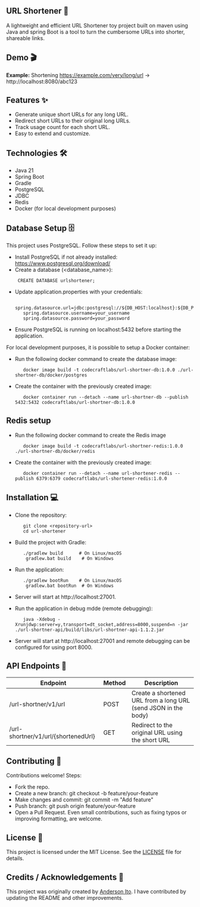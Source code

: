 ## URL Shortener 🚀
A lightweight and efficient URL Shortener toy project built on maven using Java and spring Boot is a tool to turn the cumbersome URLs into shorter, shareable links.

## Demo 🎬
 **Example:** 
   Shortening https://example.com/very/long/url → http://localhost:8080/abc123

## Features ✨

- Generate unique short URLs for any long URL.
- Redirect short URLs to their original long URLs.
- Track usage count for each short URL.
- Easy to extend and customize.

## Technologies 🛠️

- Java 21
- Spring Boot
- Gradle
- PostgreSQL
- JDBC
- Redis
- Docker (for local development purposes)

## Database Setup 🗄️

This project uses PostgreSQL. Follow these steps to set it up:

- Install PostgreSQL if not already installed: https://www.postgresql.org/download/
- Create a database (<database_name>):
    ```
     CREATE DATABASE urlshortener;
    ```
- Update application.properties with your credentials:
   ```
      spring.datasource.url=jdbc:postgresql://${DB_HOST:localhost}:${DB_PORT:5432}/${DB_NAME:urlshortner}
      spring.datasource.username=your_username
      spring.datasource.password=your_password
  ```
- Ensure PostgreSQL is running on localhost:5432 before starting the application.

For local development purposes, it is possible to setup a Docker container:

- Run the following docker command to create the database image:
  ```
     docker image build -t codecraftlabs/url-shortner-db:1.0.0 ./url-shortner-db/docker/postgres
  ```

- Create the container with the previously created image:
  ```
     docker container run --detach --name url-shortner-db --publish 5432:5432 codecraftlabs/url-shortner-db:1.0.0
  ```  

## Redis setup

- Run the following docker command to create the Redis image
  ```
     docker image build -t codecraftlabs/url-shortner-redis:1.0.0 ./url-shortner-db/docker/redis
  ```

- Create the container with the previously created image:
  ```
     docker container run --detach --name url-shortener-redis --publish 6379:6379 codecraftlabs/url-shortener-redis:1.0.0
  ```


## Installation 💻

- Clone the repository:
   ```
      git clone <repository-url>
      cd url-shortener
   ```
- Build the project with Gradle:
  ```
     ./gradlew build      # On Linux/macOS
      gradlew.bat build    # On Windows
  ```
- Run the application:
   ```
      ./gradlew bootRun    # On Linux/macOS
       gradlew.bat bootRun  # On Windows
   ```
- Server will start at http://localhost:27001.

- Run the application in debug mdde (remote debugging):
   ```
      java -Xdebug -Xrunjdwp:server=y,transport=dt_socket,address=8000,suspend=n -jar ./url-shortner-api/build/libs/url-shortner-api-1.1.2.jar
   ```
- Server will start at http://localhost:27001 and remote debugging can be configured for using port 8000.


## API Endpoints 🧭

| Endpoint	                             | Method	 | Description                                                    |
|---------------------------------------|---------|----------------------------------------------------------------|
| /url-shortner/v1/url	                 | POST	   | Create a shortened URL from a long URL (send JSON in the body) |
| /url-shortner/v1/url/{shortenedUrl} 	 | GET	    | Redirect to the original URL using the short URL               |

## Contributing 🤝

Contributions welcome! Steps:
- Fork the repo.
- Create a new branch: git checkout -b feature/your-feature
- Make changes and commit: git commit -m "Add feature"
- Push branch: git push origin feature/your-feature
- Open a Pull Request.
  Even small contributions, such as fixing typos or improving formatting, are welcome.

## License 📄

This project is licensed under the MIT License. See the [LICENSE](https://github.com/andersonkmi/url-shortener/blob/main/LICENSE) file for details.

## Credits / Acknowledgements 🙏

This project was originally created by [Anderson Ito](https://github.com/andersonkmi). I have contributed by updating the README and other improvements.
